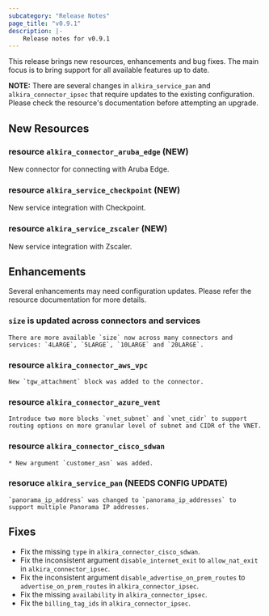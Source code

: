 ```yaml
---
subcategory: "Release Notes"
page_title: "v0.9.1"
description: |-
    Release notes for v0.9.1
---
```


This release brings new resources, enhancements and bug fixes. The
main focus is to bring support for all available features up to date.

**NOTE:** There are several changes in `alkira_service_pan` and
`alkira_connector_ipsec` that require updates to the existing
configuration. Please check the resource's documentation before
attempting an upgrade.


## New Resources

### resource `alkira_connector_aruba_edge` (**NEW**)

New connector for connecting with Aruba Edge.

### resource `alkira_service_checkpoint` (**NEW**)

New service integration with Checkpoint.

### resource `alkira_service_zscaler` (**NEW**)

New service integration with Zscaler.


## Enhancements

Several enhancements may need configuration updates. Please refer the
resource documentation for more details.


### `size` is updated across connectors and services

    There are more available `size` now across many connectors and
    services: `4LARGE`, `5LARGE`, `10LARGE` and `20LARGE`.


### resource `alkira_connector_aws_vpc`

    New `tgw_attachment` block was added to the connector.


### resource `alkira_connector_azure_vent`

    Introduce two more blocks `vnet_subnet` and `vnet_cidr` to support
    routing options on more granular level of subnet and CIDR of the VNET.


### resource `alkira_connector_cisco_sdwan`

    * New argument `customer_asn` was added.


### resoruce `alkira_service_pan` (**NEEDS CONFIG UPDATE**)

    `panorama_ip_address` was changed to `panorama_ip_addresses` to
    support multiple Panorama IP addresses.



## Fixes

* Fix the missing `type` in `alkira_connector_cisco_sdwan`.
* Fix the inconsistent argument `disable_internet_exit` to `allow_nat_exit` in `alkira_connector_ipsec`.
* Fix the inconsistent argument `disable_advertise_on_prem_routes` to `advertise_on_prem_routes` in `alkira_connector_ipsec`.
* Fix the missing `availability` in `alkira_connector_ipsec`.
* Fix the `billing_tag_ids` in `alkira_connector_ipsec`.
